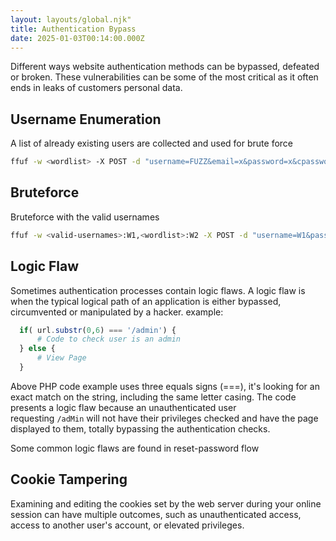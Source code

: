 ```yaml
---
layout: layouts/global.njk"
title: Authentication Bypass
date: 2025-01-03T00:14:00.000Z
---
```

Different ways website authentication methods can be bypassed, defeated or broken.
These vulnerabilities can be some of the most critical as it often ends in leaks of customers personal data.

## Username Enumeration

A list of already existing users are collected and used for brute force

```sh
ffuf -w <wordlist> -X POST -d "username=FUZZ&email=x&password=x&cpassword=x" -H "Content-Type: application/x-www-form-urlencoded" -u <signup/register-url> -mr <existing-user-message>
```

## Bruteforce

Bruteforce with the valid usernames

```sh
ffuf -w <valid-usernames>:W1,<wordlist>:W2 -X POST -d "username=W1&password=W2" -H "Content-Type: application/x-www-form-urlencoded" -u <login-url> -fc 200
```

## Logic Flaw

Sometimes authentication processes contain logic flaws. A logic flaw is when the typical logical path of an application is either bypassed, circumvented or manipulated by a hacker.
example:

```php
  if( url.substr(0,6) === '/admin') {
      # Code to check user is an admin
  } else {
      # View Page
  }
```

Above PHP code example uses three equals signs (===), it's looking for an exact match on the string, including the same letter casing.
The code presents a logic flaw because an unauthenticated user requesting `/adMin` will not have their privileges checked and have the page displayed to them, totally bypassing the authentication checks.

Some common logic flaws are found in reset-password flow

## Cookie Tampering

Examining and editing the cookies set by the web server during your online session can have multiple outcomes, such as unauthenticated access, access to another user's account, or elevated privileges.
